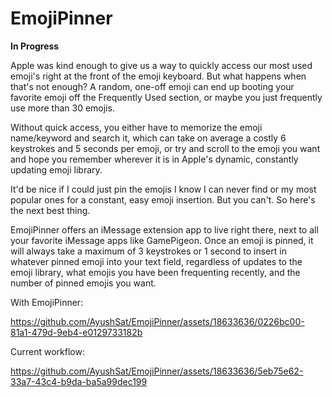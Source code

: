 # EmojiPinner

**In Progress**

Apple was kind enough to give us a way to quickly access our most used emoji's right at the front of the emoji keyboard. But what happens when that's not enough? A random, one-off emoji can end up booting your favorite emoji off the Frequently Used section, or maybe you just frequently use more than 30 emojis.

Without quick access, you either have to memorize the emoji name/keyword and search it, which can take on average a costly 6 keystrokes and 5 seconds per emoji, or try and scroll to the emoji you want and hope you remember wherever it is in Apple's dynamic, constantly updating emoji library.

It'd be nice if I could just pin the emojis I know I can never find or my most popular ones for a constant, easy emoji insertion. But you can't. So here's the next best thing.

EmojiPinner offers an iMessage extension app to live right there, next to all your favorite iMessage apps like GamePigeon. Once an emoji is pinned, it will always take a maximum of 3 keystrokes or 1 second to insert in whatever pinned emoji into your text field, regardless of updates to the emoji library, what emojis you have been frequenting recently, and the number of pinned emojis you want.

With EmojiPinner:

https://github.com/AyushSat/EmojiPinner/assets/18633636/0226bc00-81a1-479d-9eb4-e0129733182b

Current workflow:

https://github.com/AyushSat/EmojiPinner/assets/18633636/5eb75e62-33a7-43c4-b9da-ba5a99dec199
